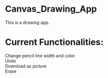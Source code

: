# Canvas_Drawing_App
This is a drawing app. 

# Current Functionalities:
Change pencil line width and color <br />
Undo  <br />
Download as picture <br />
Erase <br />
